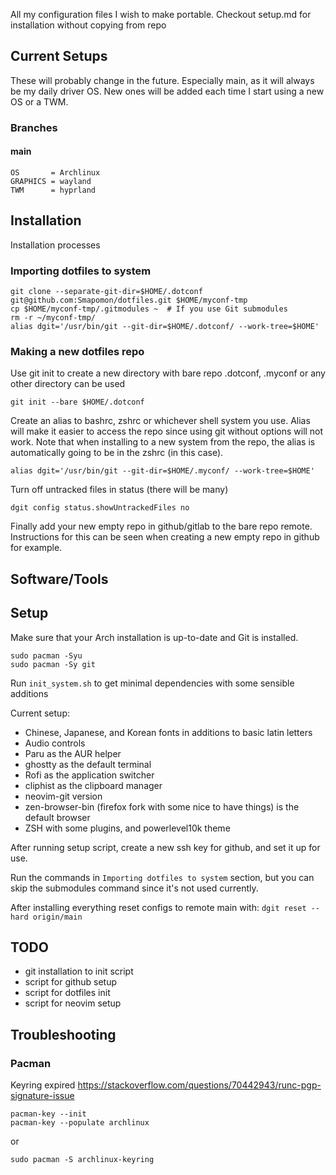 All my configuration files I wish to make portable.
Checkout setup.md for installation without copying from repo

## Current Setups
These will probably change in the future.
Especially main, as it will always be my daily driver OS.
New ones will be added each time I start using a new OS or a TWM.


### Branches
#### main
```
OS       = Archlinux
GRAPHICS = wayland
TWM      = hyprland
```


## Installation
Installation processes
### Importing dotfiles to system
```console
git clone --separate-git-dir=$HOME/.dotconf git@github.com:Smapomon/dotfiles.git $HOME/myconf-tmp
cp $HOME/myconf-tmp/.gitmodules ~  # If you use Git submodules
rm -r ~/myconf-tmp/
alias dgit='/usr/bin/git --git-dir=$HOME/.dotconf/ --work-tree=$HOME'
```

### Making a new dotfiles repo
Use git init to create a new directory with bare repo
.dotconf, .myconf or any other directory can be used
```console
git init --bare $HOME/.dotconf
```

Create an alias to bashrc, zshrc or whichever shell system you use.
Alias will make it easier to access the repo since using git without options will not work.
Note that when installing to a new system from the repo, the alias is automatically going to be in the zshrc (in this case).
```
alias dgit='/usr/bin/git --git-dir=$HOME/.myconf/ --work-tree=$HOME'
```

Turn off untracked files in status (there will be many)
```console
dgit config status.showUntrackedFiles no
```

Finally add your new empty repo in github/gitlab to the bare repo remote.
Instructions for this can be seen when creating a new empty repo in github for example.


## Software/Tools

## Setup
Make sure that your Arch installation is up-to-date and Git is installed.
```console
sudo pacman -Syu
sudo pacman -Sy git
```


Run `init_system.sh` to get minimal dependencies with some sensible additions


Current setup:
- Chinese, Japanese, and Korean fonts in additions to basic latin letters
- Audio controls
- Paru as the AUR helper
- ghostty as the default terminal
- Rofi as the application switcher
- cliphist as the clipboard manager
- neovim-git version
- zen-browser-bin (firefox fork with some nice to have things) is the default browser
- ZSH with some plugins, and powerlevel10k theme

After running setup script, create a new ssh key for github, and set it up for use.


Run the commands in `Importing dotfiles to system` section, but you can skip the submodules command since it's not used currently.


After installing everything reset configs to remote main with:
`dgit reset --hard origin/main`


## TODO
- git installation to init script
- script for github setup
- script for dotfiles init
- script for neovim setup

## Troubleshooting

### Pacman
Keyring expired
https://stackoverflow.com/questions/70442943/runc-pgp-signature-issue


```console
pacman-key --init
pacman-key --populate archlinux
```

or

```console
sudo pacman -S archlinux-keyring
```

